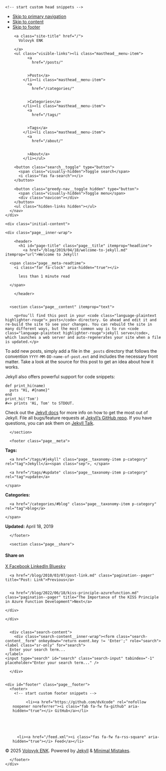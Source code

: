 <!doctype html>
<!--
  Minimal Mistakes Jekyll Theme 4.27.3 by Michael Rose
  Copyright 2013-2025 Michael Rose - mademistakes.com | @mmistakes
  Free for personal and commercial use under the MIT license
  https://github.com/mmistakes/minimal-mistakes/blob/master/LICENSE
-->

<html lang="en" class="no-js">
  <head>
    <meta charset="utf-8">

<!-- begin _includes/seo.html --><title>Welcome to Jekyll! - Volovyk ENK</title>
<meta name="description" content="You’ll find this post in your _posts directory. Go ahead and edit it and re-build the site to see your changes. You can rebuild the site in many different ways, but the most common way is to run jekyll serve, which launches a web server and auto-regenerates your site when a file is updated.">


  <meta name="author" content="Dan Volovyk">
  
  <meta property="article:author" content="Dan Volovyk">
  


<meta property="og:type" content="article">
<meta property="og:locale" content="en_US">
<meta property="og:site_name" content="Volovyk ENK">
<meta property="og:title" content="Welcome to Jekyll!">
<meta property="og:url" content="/blog/2019/04/18/welcome-to-jekyll.md">


  <meta property="og:description" content="You’ll find this post in your _posts directory. Go ahead and edit it and re-build the site to see your changes. You can rebuild the site in many different ways, but the most common way is to run jekyll serve, which launches a web server and auto-regenerates your site when a file is updated.">







  <meta property="article:published_time" content="2019-04-18T21:34:30+02:00">






<link rel="canonical" href="/blog/2019/04/18/welcome-to-jekyll.md">












<!-- end _includes/seo.html -->



  <link href="/feed.xml" type="application/atom+xml" rel="alternate" title="Volovyk ENK Feed">
<meta name="viewport" content="width=device-width, initial-scale=1.0">

<script>
  document.documentElement.className = document.documentElement.className.replace(/\bno-js\b/g, '') + ' js ';
  
</script>

<!-- For all browsers -->
<link rel="stylesheet" href="/assets/css/main.css">
<link rel="preload" href="https://cdn.jsdelivr.net/npm/@fortawesome/fontawesome-free@latest/css/all.min.css" as="style" onload="this.onload=null;this.rel='stylesheet'">
<noscript><link rel="stylesheet" href="https://cdn.jsdelivr.net/npm/@fortawesome/fontawesome-free@latest/css/all.min.css"></noscript>



    <!-- start custom head snippets -->

<!-- insert favicons. use https://realfavicongenerator.net/ -->

<!-- end custom head snippets -->

  </head>

  <body class="layout--single" dir="ltr">
    <nav class="skip-links">
  <ul>
    <li><a href="#site-nav" class="screen-reader-shortcut">Skip to primary navigation</a></li>
    <li><a href="#main" class="screen-reader-shortcut">Skip to content</a></li>
    <li><a href="#footer" class="screen-reader-shortcut">Skip to footer</a></li>
  </ul>
</nav>

    

<div class="masthead">
  <div class="masthead__inner-wrap">
    <div class="masthead__menu">
      <nav id="site-nav" class="greedy-nav">
        
        <a class="site-title" href="/">
          Volovyk ENK
          
        </a>
        <ul class="visible-links"><li class="masthead__menu-item">
              <a
                href="/posts/"
                
                
              >Posts</a>
            </li><li class="masthead__menu-item">
              <a
                href="/categories/"
                
                
              >Categories</a>
            </li><li class="masthead__menu-item">
              <a
                href="/tags/"
                
                
              >Tags</a>
            </li><li class="masthead__menu-item">
              <a
                href="/about/"
                
                
              >About</a>
            </li></ul>
        
        <button class="search__toggle" type="button">
          <span class="visually-hidden">Toggle search</span>
          <i class="fas fa-search"></i>
        </button>
        
        <button class="greedy-nav__toggle hidden" type="button">
          <span class="visually-hidden">Toggle menu</span>
          <div class="navicon"></div>
        </button>
        <ul class="hidden-links hidden"></ul>
      </nav>
    </div>
  </div>
</div>


    <div class="initial-content">
      





<div id="main" role="main">
  


  <article class="page" itemscope itemtype="https://schema.org/CreativeWork">
    <meta itemprop="headline" content="Welcome to Jekyll!">
    <meta itemprop="description" content="You’ll find this post in your _posts directory. Go ahead and edit it and re-build the site to see your changes. You can rebuild the site in many different ways, but the most common way is to run jekyll serve, which launches a web server and auto-regenerates your site when a file is updated.">
    <meta itemprop="datePublished" content="2019-04-18T21:34:30+02:00">
    

    <div class="page__inner-wrap">
      
        <header>
          <h1 id="page-title" class="page__title" itemprop="headline">
            <a href="/blog/2019/04/18/welcome-to-jekyll.md" itemprop="url">Welcome to Jekyll!
</a>
          </h1>
          

  <p class="page__meta">
    

    

    
      
      

      <span class="page__meta-readtime">
        <i class="far fa-clock" aria-hidden="true"></i>
        
          less than 1 minute read
        
      </span>
    
  </p>


        </header>
      

      <section class="page__content" itemprop="text">
        
        <p>You’ll find this post in your <code class="language-plaintext highlighter-rouge">_posts</code> directory. Go ahead and edit it and re-build the site to see your changes. You can rebuild the site in many different ways, but the most common way is to run <code class="language-plaintext highlighter-rouge">jekyll serve</code>, which launches a web server and auto-regenerates your site when a file is updated.</p>

<p>To add new posts, simply add a file in the <code class="language-plaintext highlighter-rouge">_posts</code> directory that follows the convention <code class="language-plaintext highlighter-rouge">YYYY-MM-DD-name-of-post.ext</code> and includes the necessary front matter. Take a look at the source for this post to get an idea about how it works.</p>

<p>Jekyll also offers powerful support for code snippets:</p>

<div class="language-ruby highlighter-rouge"><div class="highlight"><pre class="highlight"><code><span class="k">def</span> <span class="nf">print_hi</span><span class="p">(</span><span class="nb">name</span><span class="p">)</span>
  <span class="nb">puts</span> <span class="s2">"Hi, </span><span class="si">#{</span><span class="nb">name</span><span class="si">}</span><span class="s2">"</span>
<span class="k">end</span>
<span class="n">print_hi</span><span class="p">(</span><span class="s1">'Tom'</span><span class="p">)</span>
<span class="c1">#=&gt; prints 'Hi, Tom' to STDOUT.</span>
</code></pre></div></div>

<p>Check out the <a href="https://jekyllrb.com/docs/home">Jekyll docs</a> for more info on how to get the most out of Jekyll. File all bugs/feature requests at <a href="https://github.com/jekyll/jekyll">Jekyll’s GitHub repo</a>. If you have questions, you can ask them on <a href="https://talk.jekyllrb.com/">Jekyll Talk</a>.</p>


        
      </section>

      <footer class="page__meta">
        
        
  


  

  <p class="page__taxonomy">
    <strong><i class="fas fa-fw fa-tags" aria-hidden="true"></i> Tags: </strong>
    <span itemprop="keywords">
    
      <a href="/tags/#jekyll" class="page__taxonomy-item p-category" rel="tag">Jekyll</a><span class="sep">, </span>
    
      <a href="/tags/#update" class="page__taxonomy-item p-category" rel="tag">update</a>
    
    </span>
  </p>




  


  

  <p class="page__taxonomy">
    <strong><i class="fas fa-fw fa-folder-open" aria-hidden="true"></i> Categories: </strong>
    <span itemprop="keywords">
    
      <a href="/categories/#blog" class="page__taxonomy-item p-category" rel="tag">blog</a>
    
    </span>
  </p>


        

  <p class="page__date"><strong><i class="fas fa-fw fa-calendar-alt" aria-hidden="true"></i> Updated:</strong> <time class="dt-published" datetime="2019-04-18T21:34:30+02:00">April 18, 2019</time></p>

      </footer>

      <section class="page__share">
  <h4 class="page__share-title">Share on</h4>

  <a href="https://x.com/intent/tweet?text=Welcome+to+Jekyll%21%20%2Fblog%2F2019%2F04%2F18%2Fwelcome-to-jekyll.md" class="btn btn--x" aria-label="Share on X" onclick="window.open(this.href, 'window', 'left=20,top=20,width=500,height=500,toolbar=1,resizable=0'); return false;" title="Share on X">
    <i class="fab fa-fw fa-x-twitter" aria-hidden="true"></i><span> X</span>
  </a>

  <a href="https://www.facebook.com/sharer/sharer.php?u=%2Fblog%2F2019%2F04%2F18%2Fwelcome-to-jekyll.md" class="btn btn--facebook" aria-label="Share on Facebook" onclick="window.open(this.href, 'window', 'left=20,top=20,width=500,height=500,toolbar=1,resizable=0'); return false;" title="Share on Facebook">
    <i class="fab fa-fw fa-facebook" aria-hidden="true"></i><span> Facebook</span>
  </a>

  <a href="https://www.linkedin.com/shareArticle?mini=true&url=/blog/2019/04/18/welcome-to-jekyll.md" class="btn btn--linkedin" aria-label="Share on LinkedIn" onclick="window.open(this.href, 'window', 'left=20,top=20,width=500,height=500,toolbar=1,resizable=0'); return false;" title="Share on LinkedIn">
    <i class="fab fa-fw fa-linkedin" aria-hidden="true"></i><span> LinkedIn</span>
  </a>

  <a href="https://bsky.app/intent/compose?text=Welcome+to+Jekyll%21%20%2Fblog%2F2019%2F04%2F18%2Fwelcome-to-jekyll.md" class="btn btn--bluesky" onclick="window.open(this.href, 'window', 'left=20,top=20,width=500,height=500,toolbar=1,resizable=0'); return false;" title="Share on Bluesky">
    <i class="fab fa-fw fa-bluesky" aria-hidden="true"></i><span> Bluesky</span>
  </a>
</section>


      
  <nav class="pagination">
    
      <a href="/blog/2010/03/07/post-link.md" class="pagination--pager" title="Post: Link">Previous</a>
    
    
      <a href="/blog/2022/06/18/kiss-principle-azurefunction.md" class="pagination--pager" title="The Importance of the KISS Principle in Azure Function Development">Next</a>
    
  </nav>


    </div>

    
  </article>

  
  
</div>

      
    </div>

    
      <div class="search-content">
        <div class="search-content__inner-wrap"><form class="search-content__form" onkeydown="return event.key != 'Enter';" role="search">
    <label class="sr-only" for="search">
      Enter your search term...
    </label>
    <input type="search" id="search" class="search-input" tabindex="-1" placeholder="Enter your search term..." />
  </form>
  <div id="results" class="results"></div></div>

      </div>
    

    <div id="footer" class="page__footer">
      <footer>
        <!-- start custom footer snippets -->

<!-- end custom footer snippets -->
        

<div class="page__footer-follow">
  <ul class="social-icons">
    

    
      
        
          <li><a href="https://github.com/dvXcode" rel="nofollow noopener noreferrer"><i class="fab fa-fw fa-github" aria-hidden="true"></i> GitHub</a></li>
        
      
    

    
      <li><a href="/feed.xml"><i class="fas fa-fw fa-rss-square" aria-hidden="true"></i> Feed</a></li>
    
  </ul>
</div>


<div class="page__footer-copyright">&copy; 2025 <a href="">Volovyk ENK</a>. Powered by <a href="https://jekyllrb.com" rel="nofollow">Jekyll</a> &amp; <a href="https://mademistakes.com/work/jekyll-themes/minimal-mistakes/" rel="nofollow">Minimal Mistakes</a>.</div>

      </footer>
    </div>

    
  <script src="/assets/js/main.min.js"></script>




<script src="/assets/js/lunr/lunr.min.js"></script>
<script src="/assets/js/lunr/lunr-store.js"></script>
<script src="/assets/js/lunr/lunr-en.js"></script>






  </body>
</html>
